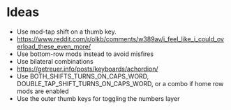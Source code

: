 # Ideas

* Use mod-tap shift on a thumb key.
* https://www.reddit.com/r/olkb/comments/w389av/i_feel_like_i_could_overload_these_even_more/ 
* Use bottom-row mods instead to avoid misfires
* Use bilateral combinations
* https://getreuer.info/posts/keyboards/achordion/
* Use BOTH_SHIFTS_TURNS_ON_CAPS_WORD, DOUBLE_TAP_SHIFT_TURNS_ON_CAPS_WORD, or a
  combo if home row mods are enabled
* Use the outer thumb keys for toggling the numbers layer
